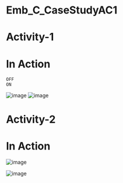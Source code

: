 # Emb_C_CaseStudyAC1
# Activity-1
#  In Action 
    OFF                                                                    ON                                          
  ![image](https://user-images.githubusercontent.com/83109335/133590137-1ceff204-0ae3-4201-8447-ae122f9fcdb2.png) 
                                  ![image](https://user-images.githubusercontent.com/83109335/133590374-e33a121b-dafe-4d52-9043-99a04a1a9ce5.png)
    
# Activity-2
# In Action
                                                                                                  
   ![image](https://user-images.githubusercontent.com/83109335/133592088-f40461d0-6b6a-42ba-ae99-f254a5a9f77b.png)  
   
   ![image](https://user-images.githubusercontent.com/83109335/133592245-0ac2f619-1e9d-425a-8ffe-6f989013c915.png)

